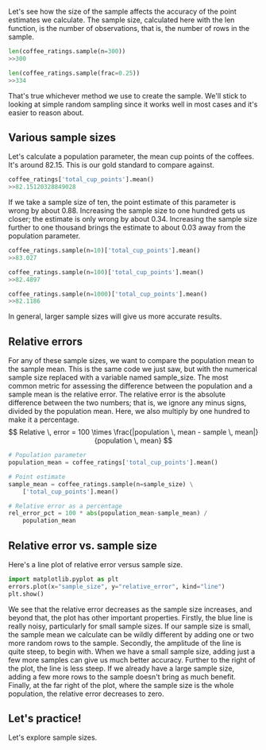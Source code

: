 Let's see how the size of the sample affects the accuracy of the point estimates we calculate. The sample size, calculated here with the len function, is the number of observations, that is, the number of rows in the sample. 
```Python
len(coffee_ratings.sample(n=300))
>>300

len(coffee_ratings.sample(frac=0.25))
>>334
```
That's true whichever method we use to create the sample. We'll stick to looking at simple random sampling since it works well in most cases and it's easier to reason about.
## Various sample sizes
Let's calculate a population parameter, the mean cup points of the coffees. It's around 82.15. This is our gold standard to compare against. 
```Python
coffee_ratings['total_cup_points'].mean()
>>82.15120328849028
```
If we take a sample size of ten, the point estimate of this parameter is wrong by about 0.88. Increasing the sample size to one hundred gets us closer; the estimate is only wrong by about 0.34. Increasing the sample size further to one thousand brings the estimate to about 0.03 away from the population parameter. 
```Python
coffee_ratings.sample(n=10)['total_cup_points'].mean()
>>83.027

coffee_ratings.sample(n=100)['total_cup_points'].mean()
>>82.4897

coffee_ratings.sample(n=1000)['total_cup_points'].mean()
>>82.1186
```
In general, larger sample sizes will give us more accurate results.
## Relative errors
For any of these sample sizes, we want to compare the population mean to the sample mean. This is the same code we just saw, but with the numerical sample size replaced with a variable named sample_size. The most common metric for assessing the difference between the population and a sample mean is the relative error. The relative error is the absolute difference between the two numbers; that is, we ignore any minus signs, divided by the population mean. Here, we also multiply by one hundred to make it a percentage.
$$
Relative \, error = 100 \times \frac{|population \, mean - sample \, mean|}{population \, mean}
$$
```Python
# Population parameter
population_mean = coffee_ratings['total_cup_points'].mean()

# Point estimate
sample_mean = coffee_ratings.sample(n=sample_size) \
	['total_cup_points'].mean()

# Relative error as a percentage
rel_error_pct = 100 * abs(population_mean-sample_mean) /
	population_mean
```
## Relative error vs. sample size
Here's a line plot of relative error versus sample size. 
```Python
import matplotlib.pyplot as plt
errors.plot(x="sample_size", y="relative_error", kind="line")
plt.show()
```
We see that the relative error decreases as the sample size increases, and beyond that, the plot has other important properties. Firstly, the blue line is really noisy, particularly for small sample sizes. If our sample size is small, the sample mean we calculate can be wildly different by adding one or two more random rows to the sample. Secondly, the amplitude of the line is quite steep, to begin with. When we have a small sample size, adding just a few more samples can give us much better accuracy. Further to the right of the plot, the line is less steep. If we already have a large sample size, adding a few more rows to the sample doesn't bring as much benefit. Finally, at the far right of the plot, where the sample size is the whole population, the relative error decreases to zero.
## Let's practice!
Let's explore sample sizes.